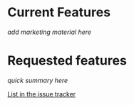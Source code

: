 # Current Features #

_add marketing material here_


# Requested features #

_quick summary here_

[List in the issue tracker](http://code.google.com/p/scalereg/issues/list?can=2&q=type=Enhancement&colspec=ID%20Type%20Status%20Priority%20Milestone%20Owner%20Summary)